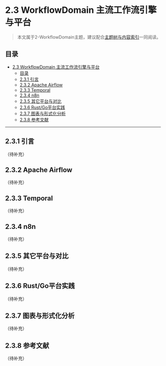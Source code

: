 # 2.3 WorkflowDomain 主流工作流引擎与平台

> 本文属于2-WorkflowDomain主题，建议配合[主题树与内容索引](./00-主题树与内容索引.md)一同阅读。

## 目录

- [2.3 WorkflowDomain 主流工作流引擎与平台](#23-workflowdomain-主流工作流引擎与平台)
  - [目录](#目录)
  - [2.3.1 引言](#231-引言)
  - [2.3.2 Apache Airflow](#232-apache-airflow)
  - [2.3.3 Temporal](#233-temporal)
  - [2.3.4 n8n](#234-n8n)
  - [2.3.5 其它平台与对比](#235-其它平台与对比)
  - [2.3.6 Rust/Go平台实践](#236-rustgo平台实践)
  - [2.3.7 图表与形式化分析](#237-图表与形式化分析)
  - [2.3.8 参考文献](#238-参考文献)

---

## 2.3.1 引言

（待补充）

## 2.3.2 Apache Airflow

（待补充）

## 2.3.3 Temporal

（待补充）

## 2.3.4 n8n

（待补充）

## 2.3.5 其它平台与对比

（待补充）

## 2.3.6 Rust/Go平台实践

（待补充）

## 2.3.7 图表与形式化分析

（待补充）

## 2.3.8 参考文献

（待补充）
